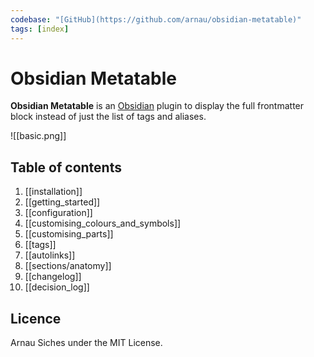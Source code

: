 ```yaml
---
codebase: "[GitHub](https://github.com/arnau/obsidian-metatable)"
tags: [index]
---
```

# Obsidian Metatable

**Obsidian Metatable** is an [Obsidian](https://www.obsidian.md) plugin to display the full frontmatter block instead of just the list of tags and aliases.

![[basic.png]]

## Table of contents

1. [[installation]]
2. [[getting_started]]
3. [[configuration]]
4. [[customising_colours_and_symbols]]
5. [[customising_parts]]
6. [[tags]]
7. [[autolinks]]
8. [[sections/anatomy]]
10. [[changelog]]
11. [[decision_log]]


## Licence

Arnau Siches under the MIT License.
